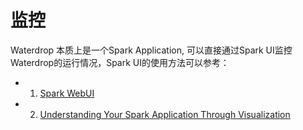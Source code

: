# 监控

Waterdrop 本质上是一个Spark Application, 可以直接通过Spark UI监控Waterdrop的运行情况，Spark UI的使用方法可以参考：

* 1. [Spark WebUI](https://jaceklaskowski.gitbooks.io/mastering-apache-spark/content/spark-webui.html)

* 2. [Understanding Your Spark Application Through Visualization](https://databricks.com/blog/2015/06/22/understanding-your-spark-application-through-visualization.html)


